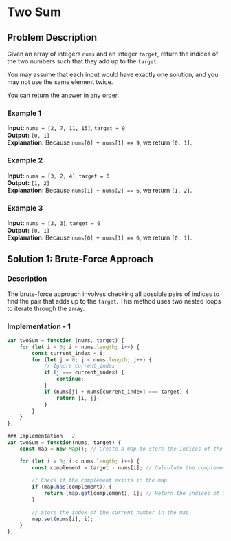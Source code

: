 # Two Sum

## Problem Description

Given an array of integers `nums` and an integer `target`, return the indices of the two numbers such that they add up to the `target`.

You may assume that each input would have exactly one solution, and you may not use the same element twice.

You can return the answer in any order.

### Example 1
**Input:** `nums = [2, 7, 11, 15]`, `target = 9`  
**Output:** `[0, 1]`  
**Explanation:** Because `nums[0] + nums[1] == 9`, we return `[0, 1]`.

### Example 2
**Input:** `nums = [3, 2, 4]`, `target = 6`  
**Output:** `[1, 2]`  
**Explanation:** Because `nums[1] + nums[2] == 6`, we return `[1, 2]`.

### Example 3
**Input:** `nums = [3, 3]`, `target = 6`  
**Output:** `[0, 1]`  
**Explanation:** Because `nums[0] + nums[1] == 6`, we return `[0, 1]`.

## Solution 1: Brute-Force Approach

### Description

The brute-force approach involves checking all possible pairs of indices to find the pair that adds up to the `target`. This method uses two nested loops to iterate through the array.

### Implementation - 1
```javascript
var twoSum = function (nums, target) {
    for (let i = 0; i < nums.length; i++) {
        const current_index = i;
        for (let j = 0; j < nums.length; j++) {
            // Ignore current_index
            if (j === current_index) {
                continue;
            }
            if (nums[j] + nums[current_index] === target) {
                return [i, j];
            }
        }
    }
};

### Implementation - 2
var twoSum = function(nums, target) {
    const map = new Map(); // Create a map to store the indices of the elements

    for (let i = 0; i < nums.length; i++) {
        const complement = target - nums[i]; // Calculate the complement of the current number
        
        // Check if the complement exists in the map
        if (map.has(complement)) {
            return [map.get(complement), i]; // Return the indices of the complement and current number
        }
        
        // Store the index of the current number in the map
        map.set(nums[i], i);
    }
};
